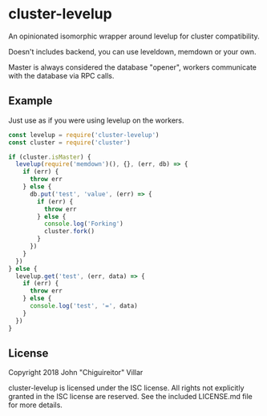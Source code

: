 # cluster-levelup

An opinionated isomorphic wrapper around levelup for cluster compatibility.

Doesn't includes backend, you can use leveldown, memdown or your own.

Master is always considered the database "opener", workers communicate with the database via RPC calls.

## Example

Just use as if you were using levelup on the workers.

```javascript
const levelup = require('cluster-levelup')
const cluster = require('cluster')

if (cluster.isMaster) {
  levelup(require('memdown')(), {}, (err, db) => {
    if (err) {
      throw err
    } else {
      db.put('test', 'value', (err) => {
        if (err) {
          throw err
        } else {
          console.log('Forking')
          cluster.fork()
        }
      })
    }
  })
} else {
  levelup.get('test', (err, data) => {
    if (err) {
      throw err
    } else {
      console.log('test', '=', data)
    }
  })
}
```

## License
Copyright 2018 John "Chiguireitor" Villar

cluster-levelup is licensed under the ISC license. All rights not explicitly granted in the ISC license are reserved. See the included LICENSE.md file for more details.
